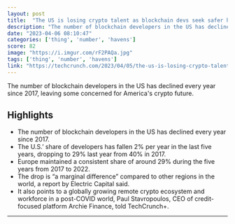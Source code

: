 ```yaml
---
layout: post
title:  "The US is losing crypto talent as blockchain devs seek safer havens"
description: "The number of blockchain developers in the US has declined every year since 2017, leaving some concerned for America's crypto future."
date: "2023-04-06 08:10:47"
categories: ['thing', 'number', 'havens']
score: 82
image: "https://i.imgur.com/rF2PAQa.jpg"
tags: ['thing', 'number', 'havens']
link: "https://techcrunch.com/2023/04/05/the-us-is-losing-crypto-talent-as-blockchain-devs-seek-safer-havens/"
---
```


The number of blockchain developers in the US has declined every year since 2017, leaving some concerned for America's crypto future.

## Highlights

- The number of blockchain developers in the US has declined every year since 2017.
- The U.S.’ share of developers has fallen 2% per year in the last five years, dropping to 29% last year from 40% in 2017.
- Europe maintained a consistent share of around 29% during the five years from 2017 to 2022.
- The drop is “a marginal difference” compared to other regions in the world, a report by Electric Capital said.
- It also points to a globally growing remote crypto ecosystem and workforce in a post-COVID world, Paul Stavropoulos, CEO of credit-focused platform Archie Finance, told TechCrunch+.

---

